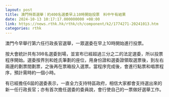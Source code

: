 ```yaml
---
layout: post
title: 澳門特首選舉｜約400名選委早上10時開始投票　料中午有結果
date: 2024-10-13 10:17:17.000000000 +08:00
link: https://news.rthk.hk/rthk/ch/component/k2/1774271-20241013.htm
categories: rthk
---
```


澳門今早舉行第六任行政長官選舉，一眾選委在早上10時開始進行投票。

按大會統計共有398名選委到場，並宣布已經超過三分之二的法定選委，所以投票程序開始。選委按界別和姓氏筆劃的座位，用身份證和選委證領取選票後，到左右兩邊的劃票間劃票，之後再在票箱投入選票。當程序完成後，會進行點票和唱票程序，預計需時約一個小時。

有已經擔任6屆的選委表示，一直全力支持特區政府，相信大家都會支持選出來的新一任行政長官；亦有首次擔任選委的委員說，會行使自己的一票做好選舉工作。
